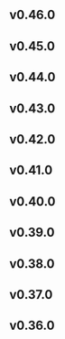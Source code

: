 ## v0.46.0
## v0.45.0
## v0.44.0
## v0.43.0
## v0.42.0
## v0.41.0
## v0.40.0
## v0.39.0
## v0.38.0
## v0.37.0
## v0.36.0
